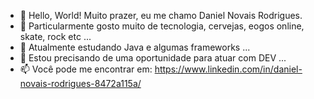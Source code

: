 - 👋 Hello, World! Muito prazer, eu me chamo Daniel Novais Rodrigues.
- 👀 Particularmente gosto muito de tecnologia, cervejas, eogos online, skate, rock etc ...
- 🌱 Atualmente estudando Java e algumas frameworks ...
- 💞️ Estou precisando de uma oportunidade para atuar com DEV ...
- 📫  Você pode me encontrar em: https://www.linkedin.com/in/daniel-novais-rodrigues-8472a115a/

<!---
xthedisasterpiecex/xthedisasterpiecex is a ✨ special ✨ repository because its `README.md` (this file) appears on your GitHub profile.
You can click the Preview link to take a look at your changes.
--->
